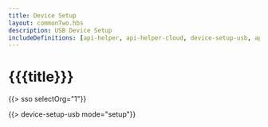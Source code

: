 ```yaml
---
title: Device Setup
layout: commonTwo.hbs
description: USB Device Setup
includeDefinitions: [api-helper, api-helper-cloud, device-setup-usb, api-helper-protobuf, api-helper-usb, api-helper-extras, api-helper-tickets, webdfu, zip]
---
```


# {{{title}}}

{{> sso selectOrg="1"}}

{{> device-setup-usb mode="setup"}}
